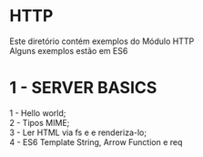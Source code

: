 # HTTP

Este diretório contém exemplos do Módulo HTTP <br />
Alguns exemplos estão em ES6

# 1 - SERVER BASICS

1 - Hello world; <br />
2 - Tipos MIME; <br />
3 - Ler HTML via fs e e renderiza-lo; <br />
4 - ES6 Template String, Arrow Function e req <br />





